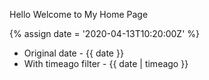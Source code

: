 ---
---

Hello Welcome to My Home Page

{% assign date = '2020-04-13T10:20:00Z' %}

- Original date - {{ date }}
- With timeago filter - {{ date | timeago }}
